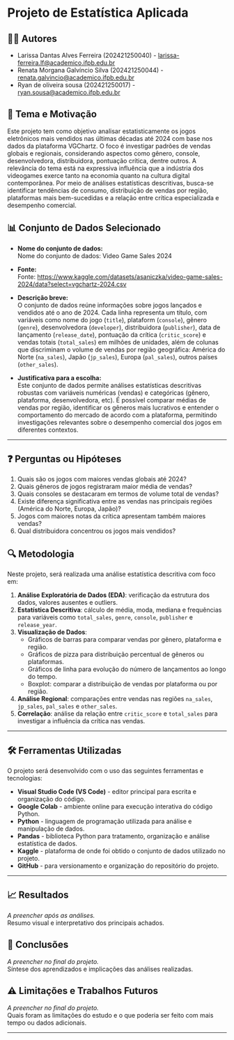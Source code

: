 # Projeto de Estatística Aplicada

## 🧑‍💻 Autores  
- Larissa Dantas Alves Ferreira (202421250040) - larissa-ferreira.lf@academico.ifpb.edu.br  
- Renata Morgana Galvíncio Silva (202421250044) - renata.galvincio@academico.ifpb.edu.br  
- Ryan de oliveira sousa (202421250017) - ryan.sousa@academico.ifpb.edu.br
 
## 🎯 Tema e Motivação  
  Este projeto tem como objetivo analisar estatisticamente os jogos eletrônicos mais vendidos nas últimas décadas até 2024 com base nos dados da plataforma VGChartz. O foco é investigar padrões de vendas globais e regionais, considerando aspectos como gênero, console, desenvolvedora, distribuidora, pontuação crítica, dentre outros.
  A relevância do tema está na expressiva influência que a indústria dos videogames exerce tanto na economia quanto na cultura digital contemporânea. Por meio de análises estatísticas descritivas, busca-se identificar tendências de consumo, distribuição de vendas por região, plataformas mais bem-sucedidas e a relação entre crítica especializada e desempenho comercial.

## 📊 Conjunto de Dados Selecionado  
- **Nome do conjunto de dados:**  
  Nome do conjunto de dados: Video Game Sales 2024

- **Fonte:**  
  Fonte: https://www.kaggle.com/datasets/asaniczka/video-game-sales-2024/data?select=vgchartz-2024.csv

- **Descrição breve:**  
  O conjunto de dados reúne informações sobre jogos lançados e vendidos até o ano de 2024. Cada linha representa um título, com variáveis como nome do jogo (`title`), plataform (`console`), gênero (`genre`), desenvolvedora (`developer`), distribuidora (`publisher`), data de lançamento (`release_date`), pontuação da crítica (`critic_score`) e vendas totais (`total_sales`) em milhões de unidades, além de colunas que discriminam o volume de vendas por região geográfica: América do Norte (`na_sales`), Japão (`jp_sales`), Europa (`pal_sales`), outros países (`other_sales`). 

- **Justificativa para a escolha:**  
  Este conjunto de dados permite análises estatísticas descritivas robustas com variáveis numéricas (vendas) e categóricas (gênero, plataforma, desenvolvedora, etc). É possível comparar médias de vendas por região, identificar os gêneros mais lucrativos e entender o comportamento do mercado de acordo com a plataforma, permitindo investigações relevantes sobre o desempenho comercial dos jogos em diferentes contextos.

---

## ❓ Perguntas ou Hipóteses  
  1. Quais são os jogos com maiores vendas globais até 2024?
  2. Quais gêneros de jogos registraram maior média de vendas?
  3. Quais consoles se destacaram em termos de volume total de vendas?
  4. Existe diferença significativa entre as vendas nas principais regiões (América do Norte, Europa, Japão)?
  5. Jogos com maiores notas da crítica apresentam também maiores vendas?
  6. Qual distribuidora concentrou os jogos mais vendidos?

## 🔍 Metodologia  
Neste projeto, será realizada uma análise estatística descritiva com foco em:

1. **Análise Exploratória de Dados (EDA)**: verificação da estrutura dos dados, valores ausentes e outliers.
2. **Estatística Descritiva**: cálculo de média, moda, mediana e frequências para variáveis como `total_sales`, `genre`, `console`, `publisher` e `release_year`.
3. **Visualização de Dados**:
   - Gráficos de barras para comparar vendas por gênero, plataforma e região.
   - Gráficos de pizza para distribuição percentual de gêneros ou plataformas.
   - Gráficos de linha para evolução do número de lançamentos ao longo do tempo.
   - Boxplot: comparar a distribuição de vendas por plataforma ou por região.
4. **Análise Regional**: comparações entre vendas nas regiões `na_sales`, `jp_sales`, `pal_sales` e `other_sales`.
5. **Correlação**: análise da relação entre `critic_score` e `total_sales` para investigar a influência da crítica nas vendas.

---

## 🛠️ Ferramentas Utilizadas  
O projeto será desenvolvido com o uso das seguintes ferramentas e tecnologias:

- **Visual Studio Code (VS Code)** - editor principal para escrita e organização do código.
- **Google Colab** - ambiente online para execução interativa do código Python.
- **Python** - linguagem de programação utilizada para análise e manipulação de dados.
- **Pandas** - biblioteca Python para tratamento, organização e análise estatística de dados.
- **Kaggle** - plataforma de onde foi obtido o conjunto de dados utilizado no projeto.
- **GitHub** - para versionamento e organização do repositório do projeto.

---

## 📈 Resultados  
*A preencher após as análises.*  
Resumo visual e interpretativo dos principais achados.

## 📌 Conclusões  
*A preencher no final do projeto.*  
Síntese dos aprendizados e implicações das análises realizadas.

## ⚠️ Limitações e Trabalhos Futuros  
*A preencher no final do projeto.*  
Quais foram as limitações do estudo e o que poderia ser feito com mais tempo ou dados adicionais.

---

